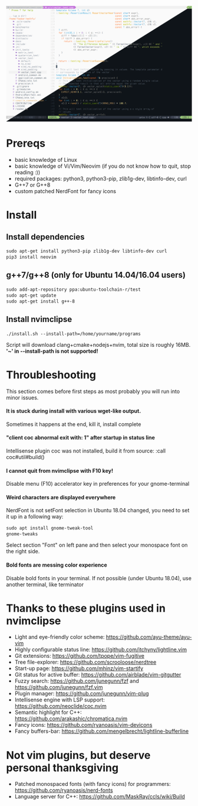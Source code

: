 ![Poster](/screenshots/poster.png)

# Prereqs
* basic knowledge of Linux
* basic knowledge of Vi/Vim/Neovim (if you do not know how to quit, stop reading :))
* required packages: python3, python3-pip, zlib1g-dev, libtinfo-dev, curl
* G++7 or G++8
* custom patched NerdFont for fancy icons

# Install
## Install dependencies
```
sudo apt-get install python3-pip zlib1g-dev libtinfo-dev curl
pip3 install neovim
```

## g++7/g++8 (only for Ubuntu 14.04/16.04 users)
```
sudo add-apt-repository ppa:ubuntu-toolchain-r/test
sudo apt-get update
sudo apt-get install g++-8
```

## Install nvimclipse
```
./install.sh --install-path=/home/yourname/programs
```
Script will download clang+cmake+nodejs+nvim, total size is roughly 16MB. **'~' in --install-path is not supported!**

# Throubleshooting
This section comes before first steps as most probably you will run into minor issues.

#### It is stuck during install with various wget-like output.
Sometimes it happens at the end, kill it, install complete

#### "client coc abnormal exit with: 1" after startup in status line
Intellisense plugin coc was not installed, build it from source:
:call coc#util#build()

#### I cannot quit from nvimclipse with F10 key!
Disable menu (F10) accelerator key in preferences for your gnome-terminal

#### Weird characters are displayed everywhere
NerdFont is not setFont selection in Ubuntu 18.04 changed, you need to set it up in a following way:
```
sudo apt install gnome-tweak-tool
gnome-tweaks
```
Select section "Font" on left pane and then select your monospace font on the right side.

#### Bold fonts are messing color experience
Disable bold fonts in your terminal. If not possible (under Ubuntu 18.04), use another terminal, like terminator

# Thanks to these plugins used in nvimclipse

* Light and eye-friendly color scheme: https://github.com/ayu-theme/ayu-vim
* Highly configurable status line: https://github.com/itchyny/lightline.vim
* Git extensions: https://github.com/tpope/vim-fugitive
* Tree file-explorer: https://github.com/scrooloose/nerdtree
* Start-up page: https://github.com/mhinz/vim-startify
* Git status for active buffer: https://github.com/airblade/vim-gitgutter
* Fuzzy search: https://github.com/junegunn/fzf and https://github.com/junegunn/fzf.vim
* Plugin manager: https://github.com/junegunn/vim-plug
* Intellisense engine with LSP support: https://github.com/neoclide/coc.nvim
* Semantic highlight for C++: https://github.com/arakashic/chromatica.nvim
* Fancy icons: https://github.com/ryanoasis/vim-devicons
* Fancy buffers-bar: https://github.com/mengelbrecht/lightline-bufferline

# Not vim plugins, but deserve personal thanksgiving

* Patched monospaced fonts (with fancy icons) for programmers: https://github.com/ryanoasis/nerd-fonts
* Language server for C++: https://github.com/MaskRay/ccls/wiki/Build

